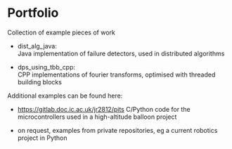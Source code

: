 # Portfolio

Collection of example pieces of work

- dist_alg_java:  
	Java implementation of failure detectors, used in distributed algorithms

- dps_using_tbb_cpp:  
	CPP implementations of fourier transforms, optimised with threaded building blocks


Additional examples can be found here:

- https://gitlab.doc.ic.ac.uk/jr2812/pits
	C/Python code for the microcontrollers used in a high-altitude balloon project

- on request, examples from private repositories, eg a current robotics project in Python 
